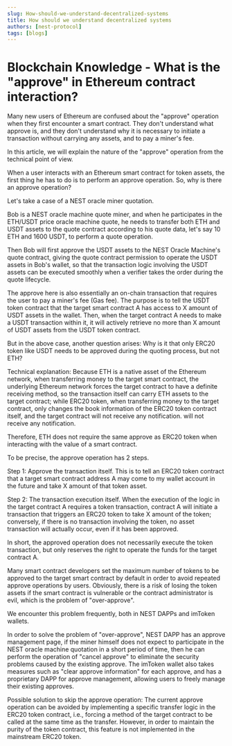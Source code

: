 ```yaml
---
slug: How-should-we-understand-decentralized-systems
title: How should we understand decentralized systems 
authors: [nest-protocol]
tags: [blogs]
---
```


# Blockchain Knowledge - What is the "approve" in Ethereum contract interaction?

Many new users of Ethereum are confused about the "approve" operation when they first encounter a smart contract. They don't understand what approve is, 
and they don't understand why it is necessary to initiate a transaction without carrying any assets, and to pay a miner's fee.

In this article, we will explain the nature of the "approve" operation from the technical point of view.

When a user interacts with an Ethereum smart contract for token assets, the first thing he has to do is to perform an approve operation. So, why is there an approve operation?

Let's take a case of a NEST oracle miner quotation.

Bob is a NEST oracle machine quote miner, and when he participates in the ETH/USDT price oracle machine quote, he needs to transfer both ETH and USDT assets to the quote contract according to his quote data, let's say 10 ETH and 1600 USDT, to perform a quote operation. 

Then Bob will first approve the USDT assets to the NEST Oracle Machine's quote contract, giving the quote contract permission to operate the USDT assets in Bob's wallet, so that the transaction logic involving the USDT assets can be executed smoothly when a verifier takes the order during the quote lifecycle.

The approve here is also essentially an on-chain transaction that requires the user to pay a miner's fee (Gas fee). The purpose is to tell the USDT token contract that the target smart contract A has access to X amount of USDT assets in the wallet. Then, when the target contract A needs to make a USDT transaction within it, it will actively retrieve no more than X amount of USDT assets from the USDT token contract.

But in the above case, another question arises: Why is it that only ERC20 token like USDT needs to be approved during the quoting process, but not ETH?

Technical explanation: Because ETH is a native asset of the Ethereum network, when transferring money to the target smart contract, the underlying Ethereum network forces the target contract to have a definite receiving method, so the transaction itself can carry ETH assets to the target contract; while ERC20 token, when transferring money to the target contract, only changes the book information of the ERC20 token contract itself, and the target contract will not receive any notification. will not receive any notification.

Therefore, ETH does not require the same approve as ERC20 token when interacting with the value of a smart contract.

To be precise, the approve operation has 2 steps.

Step 1: Approve the transaction itself. This is to tell an ERC20 token contract that a target smart contract address A may come to my wallet account in the future and take X amount of that token asset.

Step 2: The transaction execution itself. When the execution of the logic in the target contract A requires a token transaction, contract A will initiate a transaction that triggers an ERC20 token to take X amount of the token; conversely, if there is no transaction involving the token, no asset transaction will actually occur, even if it has been approved.

In short, the approved operation does not necessarily execute the token transaction, but only reserves the right to operate the funds for the target contract A.

Many smart contract developers set the maximum number of tokens to be approved to the target smart contract by default in order to avoid repeated approve operations by users. Obviously, there is a risk of losing the token assets if the smart contract is vulnerable or the contract administrator is evil, which is the problem of "over-approve".

We encounter this problem frequently, both in NEST DAPPs and imToken wallets.

In order to solve the problem of "over-approve", NEST DAPP has an approve management page, if the miner himself does not expect to participate in the NEST oracle machine quotation in a short period of time, then he can perform the operation of "cancel approve" to eliminate the security problems caused by the existing approve. The imToken wallet also takes measures such as "clear approve information" for each approve, and has a proprietary DAPP for approve management, allowing users to freely manage their existing approves.

Possible solution to skip the approve operation: The current approve operation can be avoided by implementing a specific transfer logic in the ERC20 token contract, i.e., forcing a method of the target contract to be called at the same time as the transfer. However, in order to maintain the purity of the token contract, this feature is not implemented in the mainstream ERC20 token.
